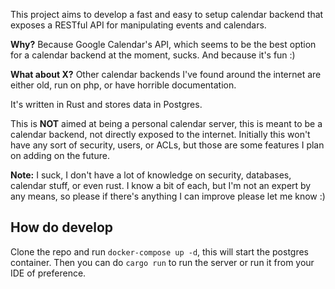 This project aims to develop a fast and easy to setup calendar backend that exposes a RESTful API for manipulating events and calendars.

**Why?** Because Google Calendar's API, which seems to be the best option for a calendar backend at the moment, sucks. And because it's fun :)

**What about X?** Other calendar backends I've found around the internet are either old, run on php, or have horrible documentation.

It's written in Rust and stores data in Postgres.

This is **NOT** aimed at being a personal calendar server, this is meant to be a calendar backend, not directly exposed to the internet. Initially this won't have any sort of security, users, or ACLs, but those are some features I plan on adding on the future.

**Note:** I suck, I don't have a lot of knowledge on security, databases, calendar stuff, or even rust. I know a bit of each, but I'm not an expert by any means, so please if there's anything I can improve please let me know :)


## How do develop

Clone the repo and run `docker-compose up -d`, this will start the postgres container. Then you can do `cargo run` to run the server or run it from your IDE of preference.